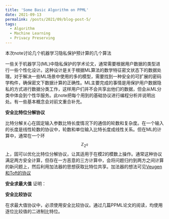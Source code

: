 ```yaml
---
title: 'Some Basic Algorithm on PPML'
date: 2021-09-13
permalink: /posts/2021/09/blog-post-5/
tags:
  - Algorithm
  - Machine Learning
  - Privacy Preserving
---
```


本次note讨论几个机器学习隐私保护预计算的几个算法

一些关于机器学习(ML)中隐私保护的学术论文，通常需要根据用户数据的类型进行一些个性化设计。这种设计是关于根据ML算法的数学特征密文状态下的数据处理。对于解决一些ML场景中使用的多的模型，需要找到一种安全的可扩展的密码学构件，确保密文下数据计算的正确性。ML主要完成的事情是用保护用户数据隐私的方式进行数据分类工作，这样用户们并不会共享出他们的数据，但会从ML分类中体会到个性华服务。此note把每个用到的基础协议进行编程分析并说明出处。有一些基本概念会对前文重合补充。

**安全比特位分解协议**

比特分解关心在固定输入参数比特长度情况下的通信的轮数和复杂度。在一个输入的长度是线性轮数的协议中，轮数和单位输入比特长度成线性关系。但在ML的计算中，通常在一个环$$\mathbb{Z}_{2^q}$$上，固可以优化比特位分解协议，让其适用于在模$2$的模数上操作。通常这种协议满足两方安全计算，但存在一方恶意的三方计算中，会将问题归约到两方之间计算的新问题上，然后利用加法器的思想获取比特位共享。加法器的想法可见[Veugen和Toft的协议](https://home.cyber.ee/~peeter/research/ccs2015.pdf)



**安全求最大值**
证明：

**安全比较协议**

在求最大值协议中，必须使用安全比较协议。通过几篇PPML论文的阅读，均使用逐位比较值的二进制比特位。




